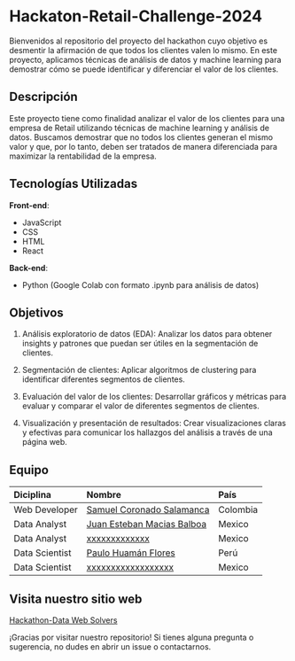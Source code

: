 # Hackaton-Retail-Challenge-2024

Bienvenidos al repositorio del proyecto del hackathon cuyo objetivo es desmentir la afirmación de que todos los clientes valen lo mismo. En este proyecto, aplicamos técnicas de análisis de datos y machine learning para demostrar cómo se puede identificar y diferenciar el valor de los clientes.

## Descripción

Este proyecto tiene como finalidad analizar el valor de los clientes para una empresa de Retail utilizando técnicas de machine learning y análisis de datos. Buscamos demostrar que no todos los clientes generan el mismo valor y que, por lo tanto, deben ser tratados de manera diferenciada para maximizar la rentabilidad de la empresa.

## Tecnologías Utilizadas

**Front-end**:

- JavaScript
- CSS
- HTML
- React

**Back-end**:

- Python (Google Colab con formato .ipynb para análisis de datos)

## Objetivos

1. Análisis exploratorio de datos (EDA): Analizar los datos para obtener insights y patrones que puedan ser útiles en la segmentación de clientes.

2. Segmentación de clientes: Aplicar algoritmos de clustering para identificar diferentes segmentos de clientes.

3. Evaluación del valor de los clientes: Desarrollar gráficos y métricas para evaluar y comparar el valor de diferentes segmentos de clientes.

4. Visualización y presentación de resultados: Crear visualizaciones claras y efectivas para comunicar los hallazgos del análisis a través de una página web.

## Equipo

| Diciplina      | Nombre                                                          | País      |
| :------------- | :-------------------------------------------------------------- | :-------- |
| Web Developer  | [Samuel Coronado Salamanca](https://github.com/xxxxxxxxxxx)     | Colombia  |
| Data Analyst   | [Juan Esteban Macias Balboa](https://github.com/xxxxxxxxxx)     | Mexico    |
| Data Analyst   | [xxxxxxxxxxxxx](https://github.com/xxxxxxxxxx)                  | Mexico    |
| Data Scientist | [Paulo Huamán Flores](https://github.com/pfhuamanflores)        | Perú      |
| Data Scientist | [xxxxxxxxxxxxxxxxxx]()                                          | Mexico    |

## Visita nuestro sitio web
[Hackathon-Data Web Solvers](https://adfadfsdgsgfsdfgsdfgser64464646/)

¡Gracias por visitar nuestro repositorio! Si tienes alguna pregunta o sugerencia, no dudes en abrir un issue o contactarnos.
